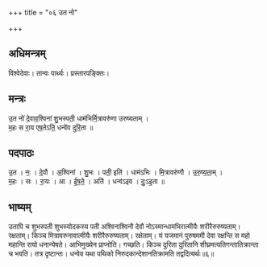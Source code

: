 +++
title = "०६ उत नो"

+++
## अधिमन्त्रम्
विश्वेदेवाः। तान्वः पार्थ्यः। प्रस्तारपङ्क्तिः।

## मन्त्रः
उ॒त नो॑ दे॒वाव॒श्विना॑ शु॒भस्पती॒ धाम॑भिर्मि॒त्रावरु॑णा उरुष्यताम् ।  
म॒हः स रा॒य एष॒तेऽति॒ धन्वे॑व दुरि॒ता ॥

## पदपाठः
उ॒त । नः॒ । दे॒वौ । अ॒श्विना॑ । शु॒भः । पती॒ इति॑ । धाम॑ऽभिः । मि॒त्रावरु॑णौ । उ॒रु॒ष्य॒ता॒म् ।  
म॒हः । सः । रा॒यः । आ । ई॒ष॒ते॒ । अति॑ । धन्व॑ऽइव । दुः॒ऽइ॒ता ॥

## भाष्यम्
उतापि च शुभस्पती शुभस्योदकस्य पती अश्विनाश्विनौ देवौ नोऽस्मान्धामभिरात्मीयैः शरीरैरुरुष्यताम्। रक्षताम्। किञ्च मित्रावरुनावात्मीयैः शरीरैरुरुष्यताम्। रक्षेताम्। यं यजमानं पुरुषममी देवा रक्षन्ति स महो महान्ति रायो धनान्येषते। आभिमुख्येन प्राप्नोति। गच्छति। किञ्च दुरिता दुरितानि शीघ्रमत्यतिगन्तातिक्रान्ता च भवति। तत्र दृष्टान्तः। धन्वेव यथा पथिको निरुदकान्देशानतिक्रामति तद्वदित्यर्थः॥६॥